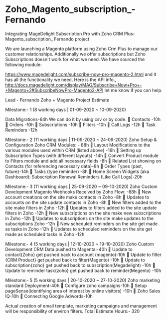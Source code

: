 # Zoho_Magento_subscription_-Fernando
Integrating MageDelight Subscription Pro with Zoho CRM Plus- Magento_subscription_ Fernando project


We are launching a Magento platform using Zoho Crm Plus to manage our customer relationships. Additionally we offer subscriptions but Zoho Subscriptions doesn't work for what we need. We have sourced the following module:

https://www.magedelight.com/subscribe-now-pro-magento-2.html and it has all the functionality we need.
Here is the API info., http://docs.magedelight.com/display/MAG/Subscribe+Now+Pro+-+Magento+2#SubscribeNowPro-Magento2-API let me know if you can help.

Lead - Fernando Zoho + Magento Project Estimate

Milestone:- 1 (8 working days | 01-09-2020 ~ 10-09-2020)

Data Migrations-64h			 We can do it by using csv or by code. 
	 Contacts -10h
	 Orders -10h
	 Subscriptions -10h
	 Filters -10h
	 Call Logs -12h
	 Task Reminders -12h
	
Milestone:- 2 (11 working days | 11-09-2020 ~ 24-09-2020)
Zoho Setup & Configuration Zoho CRM Modules: - 88h
	 Layout Modifications to the various modules used within CRM (listed above} -16h
	 Setting up Subscription Types (with different layouts) -14h
	 Convert Product module to Filters module and add all necessary fields -8h
	 Related List showing on Contacts (for referencing necessary data}-8h
	 Order Types (past, future}-14h
	 Tasks (type reminder) -8h
	 Home Screen Widgets (aka Dashboard): Subscription Renewal Reminders (Like Call Logs)-20h
	
Milestone:- 3 (11 working days | 25-09-2020 ~ 09-10-2020)
Zoho Custom Development Magento Webhooks Received by Zoho Flow: -88h
	 New account creations on the site make contacts in Zoho -8h
	 Updates to accounts on the site update contacts in Zoho -8h
	 New filters added to the site make filters in Zoho -12h
	 Updates to filters added to the site update filters in Zoho -12h
	 New subscriptions on the site make new subscriptions in Zoho -12h
	 Updates to subscriptions on the site make updates to the subscriptions Zoho -12h
	 New scheduled reminders on the site get made as tasks in Zoho -12h
	 Updates to scheduled reminders on the site get made as scheduled tasks in Zoho -12h
	
Milestone:- 4 (5 working days | 12-10-2020 ~ 19-10-2020)
Zoho Custom Development CRM Data pushed to Magenta:-40h
	 Update to contact{Zoho} get pushed back to account (magento)-10h
	 Update to filter {CRM Product} get pushed back to filter(Magento) -10h
	 Update to subscription{zoho} get pushed back to subscription(Megadelight) -10h
	 Update to reminder task{zoho} get pushed back to reminder(Megento) -10h
	
Milestone:- 5 (5 working days | 20-10-2020 ~ 27-10-2020)
Zoho marketing standard Deployment-40h
	 Configure zoho campaigns-10h
	 Setup pageSense(identifying area of interest by online visitors) -10h
	 Zoho Sales IQ-10h
	 Connecting Google Adwords-10h
	
Actual creation of email template, marketing campaigns and management will be responsibility of environ filters.
Total Estimate Hours:- 320
